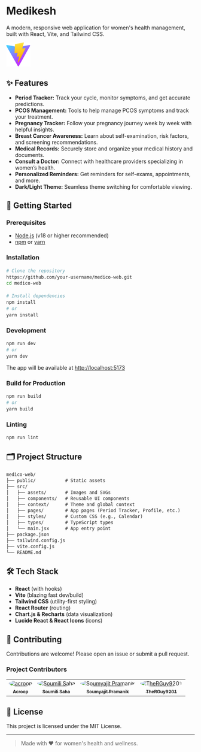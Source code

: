 # Medikesh

A modern, responsive web application for women's health management, built with React, Vite, and Tailwind CSS.

![Medico Web Banner](public/vite.svg)

## ✨ Features

- **Period Tracker:** Track your cycle, monitor symptoms, and get accurate predictions.
- **PCOS Management:** Tools to help manage PCOS symptoms and track your treatment.
- **Pregnancy Tracker:** Follow your pregnancy journey week by week with helpful insights.
- **Breast Cancer Awareness:** Learn about self-examination, risk factors, and screening recommendations.
- **Medical Records:** Securely store and organize your medical history and documents.
- **Consult a Doctor:** Connect with healthcare providers specializing in women’s health.
- **Personalized Reminders:** Get reminders for self-exams, appointments, and more.
- **Dark/Light Theme:** Seamless theme switching for comfortable viewing.

## 🚀 Getting Started

### Prerequisites
- [Node.js](https://nodejs.org/) (v18 or higher recommended)
- [npm](https://www.npmjs.com/) or [yarn](https://yarnpkg.com/)

### Installation

```bash
# Clone the repository
https://github.com/your-username/medico-web.git
cd medico-web

# Install dependencies
npm install
# or
yarn install
```

### Development

```bash
npm run dev
# or
yarn dev
```

The app will be available at [http://localhost:5173](http://localhost:5173)

### Build for Production

```bash
npm run build
# or
yarn build
```

### Linting

```bash
npm run lint
```

## 🗂️ Project Structure

```
medico-web/
├── public/           # Static assets
├── src/
│   ├── assets/       # Images and SVGs
│   ├── components/   # Reusable UI components
│   ├── context/      # Theme and global context
│   ├── pages/        # App pages (Period Tracker, Profile, etc.)
│   ├── styles/       # Custom CSS (e.g., Calendar)
│   ├── types/        # TypeScript types
│   └── main.jsx      # App entry point
├── package.json
├── tailwind.config.js
├── vite.config.js
└── README.md
```

## 🛠️ Tech Stack
- **React** (with hooks)
- **Vite** (blazing fast dev/build)
- **Tailwind CSS** (utility-first styling)
- **React Router** (routing)
- **Chart.js & Recharts** (data visualization)
- **Lucide React & React Icons** (icons)

## 🤝 Contributing

Contributions are welcome! Please open an issue or submit a pull request.

### Project Contributors

<table>
  <tr>
    <td align="center">
      <a href="https://github.com/acroop">
        <img src="https://avatars.githubusercontent.com/u/134762100?v=4" width="80" style="border-radius: 50%" alt="acroop"/>
        <br />
        <sub><b>Acroop</b></sub>
      </a>
    </td>
    <td align="center">
      <a href="https://github.com/Soumili-Saha">
        <img src="https://avatars.githubusercontent.com/u/168578810?v=4" width="80" style="border-radius: 50%" alt="Soumili Saha"/>
        <br />
        <sub><b>Soumili Saha</b></sub>
      </a>
    </td>
    <td align="center">
      <a href="https://github.com/SoumyajitPr">
        <img src="https://avatars.githubusercontent.com/u/133873399?v=4" width="80" style="border-radius: 50%" alt="Soumyajit Pramanik"/>
        <br />
        <sub><b>Soumyajit Pramanik</b></sub>
      </a>
    </td>
    <td align="center">
      <a href="https://github.com/TheRGuy9201">
        <img src="https://avatars.githubusercontent.com/u/191140580?v=4" width="80" style="border-radius: 50%" alt="TheRGuy9201"/>
        <br />
        <sub><b>TheRGuy9201</b></sub>
      </a>
    </td>
  </tr>
</table>

## 📄 License

This project is licensed under the MIT License.

---

> Made with ❤️ for women's health and wellness.
